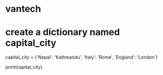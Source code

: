 # vantech
# create a dictionary named capital_city
capital_city = {'Nepal': 'Kathmandu', 'Italy': 'Rome', 'England': 'London'}

print(capital_city)
